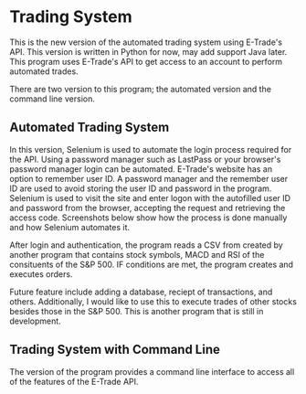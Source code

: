 # Trading System

This is the new version of the automated trading system using E-Trade's API. This version is written in Python for now, may add support
Java later. This program uses E-Trade's API to get access to an account to perform automated trades. 

There are two version to this program; the automated version and the command line version. 

## Automated Trading System
In this version, Selenium is used to automate the login process required for the API. Using a password manager such as LastPass or your browser's password manager login can be automated. E-Trade's website has an option to remember user ID. A password manager and the remember user ID are used to avoid storing the user ID and password in the program. Selenium is used to visit the site and enter logon with the autofilled user ID and password from the browser, accepting the request and retrieving the access code. Screenshots below show how the process is done manually and how Selenium automates it.

After login and authentication, the program reads a CSV from created by another program that contains stock symbols, MACD and RSI of the consituents of the S&P 500. IF conditions are met, the program creates and executes orders.

Future feature include adding a database, reciept of transactions, and others. Additionally, I would like to use this to execute trades of other stocks besides those in the S&P 500. This is another program that is still in development. 

## Trading System with Command Line
The version of the program provides a command line interface to access all of the features of the E-Trade API.
